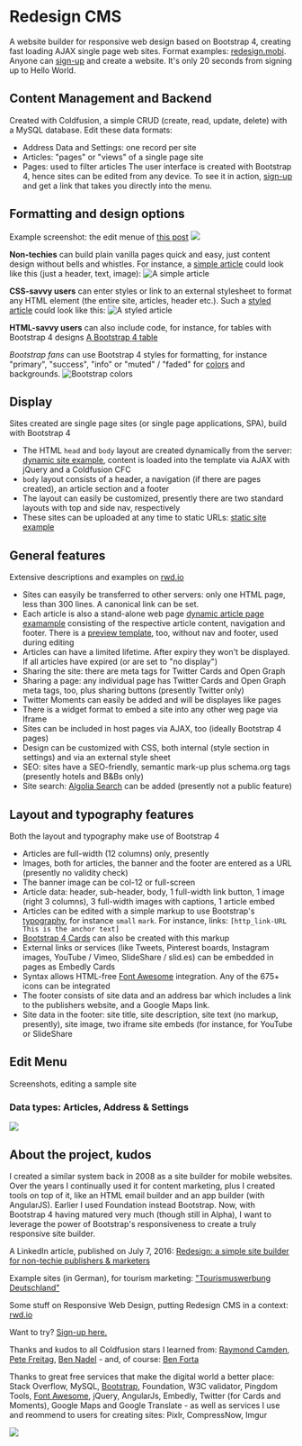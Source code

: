 # Redesign CMS
A website builder for responsive web design based on Bootstrap 4, creating fast loading AJAX single page web sites. Format examples: [redesign.mobi](http://www.redesign.mobi). Anyone can [sign-up](http://www.redesign.mobi/sign-up/) and create a website. It's only 20 seconds from signing up to Hello World.

## Content Management and Backend
Created with Coldfusion, a simple CRUD (create, read, update, delete) with a MySQL database. Edit these data formats:
* Address Data and Settings: one record per site
* Articles: "pages" or "views" of a single page site
* Pages: used to filter articles
The user interface is created with Bootstrap 4, hence sites can be edited from any device. To see it in action, [sign-up](http://www.redesign.mobi/sign-up/) and get a link that takes you directly into the menu.

## Formatting and design options
Example screenshot: the edit menue of [this post](http://cms.redesign.mobi/redesign-showcase.html?post=1808)
![](http://i.imgur.com/YZHRlE7.jpg)

**Non-techies** can build plain vanilla pages quick and easy, just content design without bells and whistles. For instance, a [simple article](http://cms.redesign.mobi/redesign-showcase.html?post=1808) could look like this (just a header, text, image):
![A simple article](http://i.imgur.com/2Dg73Id.jpg)

<i class="fa fa-bullseye" aria-hidden="true"></i> **CSS-savvy users** can enter styles or link to an external stylesheet to format any HTML element (the entire site, articles, header etc.). Such a [styled article](http://redesign.mobi/?site=redesign-showcase&post=1809) could look like this:
![A styled article](http://i.imgur.com/nFeGpM6.jpg)

**HTML-savvy users** can also include code, for instance, for tables with Bootstrap 4 designs
[A Bootstrap 4 table](http://i.imgur.com/yXnNHJW.jpg)

*Bootstrap fans* can use Bootstrap 4 styles for formatting, for instance "primary", "success", "info" or "muted" / "faded" for [colors](https://v4-alpha.getbootstrap.com/utilities/colors/) and backgrounds.
![Bootstrap colors](http://i.imgur.com/vgTD4VJ.jpg)




## Display
Sites created are single page sites (or single page applications, SPA), build with Bootstrap 4
* The HTML <code>head</code> and <code>body</code> layout are created dynamically from the server: [dynamic site example](http://redesign.mobi/cards/?site=black-forest-hotel-talblick), content is loaded into the template via AJAX with jQuery and a Coldfusion CFC
* <code>body</code> layout consists of a header, a navigation (if there are pages created), an article section and a footer
* The layout can easily be customized, presently there are two standard layouts with top and side nav, respectively
* These sites can be uploaded at any time to static URLs: [static site example](http://cms.redesign.mobi/black-forest-hotel-talblick/)

## General features
Extensive descriptions and examples on [rwd.io](http://www.rwd.io)
* Sites can easyily be transferred to other servers: only one HTML page, less than 300 lines. A canonical link can be set.
* Each article is also a stand-alone web page [dynamic article page examample](http://redesign.mobi/cards/?site=black-forest-hotel-talblick) consisting of the respective article content, navigation and footer. There is a [preview template](http://redesign.mobi/cards/?site=black-forest-hotel-talblick&post=1788&apreview), too, without nav and footer, used during editing
* Articles can have a limited lifetime. After expiry they won't be displayed. If all articles have expired (or are set to "no display")
* Sharing the site: there are meta tags for Twitter Cards and Open Graph
* Sharing a page: any individual page has Twitter Cards and Open Graph meta tags, too, plus sharing buttons (presently Twitter only)
* Twitter Moments can easily be added and will be displayes like pages
* There is a widget format to embed a site into any other weg page via Iframe
* Sites can be included in host pages via AJAX, too (ideally Bootstrap 4 pages)
* Design can be customized with CSS, both internal (style section in settings) and via an external style sheet
* SEO: sites have a SEO-friendly, semantic mark-up plus schema.org tags (presently hotels and B&Bs only)
* Site search: [Algolia Search](https://www.algolia.com/) can be added (presently not a public feature)

## Layout and typography features
Both the layout and typography make use of Bootstrap 4
* Articles are full-width (12 columns) only, presently
* Images, both for articles, the banner and the footer are entered as a URL (presently no validity check)
* The banner image can be col-12 or full-screen
* Article data: header, sub-header, body, 1 full-width link button, 1 image (right 3 columns), 3 full-width images with captions, 1 article embed
* Articles can be edited with a simple markup to use Bootstrap's [typography](http://v4-alpha.getbootstrap.com/content/typography/), for instance <code>small</code> <code>mark</code>. For instance, links: <code>[http_link-URL This is the anchor text]</code>
* [Bootstrap 4 Cards](https://v4-alpha.getbootstrap.com/components/card/) can also be created with this markup
* External links or services (like Tweets, Pinterest boards, Instagram images, YouTube / Vimeo, SlideShare / slid.es) can be embedded in pages as Embedly Cards
* Syntax allows HTML-free [Font Awesome](http://fontawesome.io/icons/) integration. Any of the 675+ icons can be integrated
* The footer consists of site data and an address bar which includes a link to the publishers website, and a Google Maps link.
* Site data in the footer: site title, site description, site text (no markup, presently), site image, two iframe site embeds (for instance, for YouTube or SlideShare

## Edit Menu
Screenshots, editing a sample site

### Data types: Articles, Address & Settings
![](http://i.imgur.com/sHLcxXw.jpg)

## About the project, kudos
I created a similar system back in 2008 as a site builder for mobile websites. Over the years I continually used it for content marketing, plus I created tools on top of it, like an HTML email builder and an app builder (with AngularJS). Earlier I used Foundation instead Bootstrap. Now, with Bootstrap 4 having matured very much (though still in Alpha), I want to leverage the power of Bootstrap's responsiveness to create a truly responsive site builder.

A LinkedIn article, published on July 7, 2016: [Redesign: a simple site builder for non-techie publishers & marketers](https://www.linkedin.com/pulse/redesign-simple-site-builder-non-techie-publishers-marketers-ritter)

Example sites (in German), for tourism marketing: ["Tourismuswerbung Deutschland"](http://www.tourismuswerbung-deutschland.de/)

Some stuff on Responsive Web Design, putting Redesign CMS in a context: [rwd.io](http://www.rwd.io)

Want to try? [Sign-up here.](http://www.redesign.mobi/sign-up/)

Thanks and kudos to all Coldfusion stars I learned from: [Raymond Camden](https://github.com/cfjedimaster), [Pete Freitag](https://github.com/pfreitag), [Ben Nadel](https://github.com/BenNadel) - and, of course: [Ben Forta](http://forta.com/)

Thanks to great free services that make the digital world a better place: Stack Overflow, MySQL, [Bootstrap](https://v4-alpha.getbootstrap.com/), Foundation, W3C validator, Pingdom Tools, [Font Awesome](http://fontawesome.io), jQuery, AngularJs, Embedly, Twitter (for Cards and Moments), Google Maps and Google Translate - as well as services I use and reommend to users for creating sites: Pixlr, CompressNow, Imgur

![](http://i.imgur.com/1a5xeF9.jpg)
